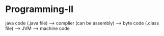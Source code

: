 # Programming-II

 java code (.java file) --> complier (can be assembly) --> byte code (.class file) --> JVM --> machine code 
